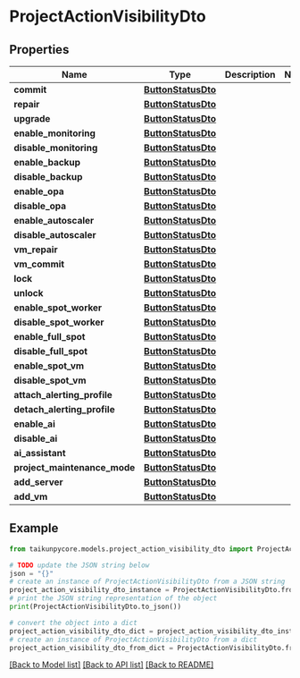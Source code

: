 # ProjectActionVisibilityDto


## Properties

Name | Type | Description | Notes
------------ | ------------- | ------------- | -------------
**commit** | [**ButtonStatusDto**](ButtonStatusDto.md) |  | 
**repair** | [**ButtonStatusDto**](ButtonStatusDto.md) |  | 
**upgrade** | [**ButtonStatusDto**](ButtonStatusDto.md) |  | 
**enable_monitoring** | [**ButtonStatusDto**](ButtonStatusDto.md) |  | 
**disable_monitoring** | [**ButtonStatusDto**](ButtonStatusDto.md) |  | 
**enable_backup** | [**ButtonStatusDto**](ButtonStatusDto.md) |  | 
**disable_backup** | [**ButtonStatusDto**](ButtonStatusDto.md) |  | 
**enable_opa** | [**ButtonStatusDto**](ButtonStatusDto.md) |  | 
**disable_opa** | [**ButtonStatusDto**](ButtonStatusDto.md) |  | 
**enable_autoscaler** | [**ButtonStatusDto**](ButtonStatusDto.md) |  | 
**disable_autoscaler** | [**ButtonStatusDto**](ButtonStatusDto.md) |  | 
**vm_repair** | [**ButtonStatusDto**](ButtonStatusDto.md) |  | 
**vm_commit** | [**ButtonStatusDto**](ButtonStatusDto.md) |  | 
**lock** | [**ButtonStatusDto**](ButtonStatusDto.md) |  | 
**unlock** | [**ButtonStatusDto**](ButtonStatusDto.md) |  | 
**enable_spot_worker** | [**ButtonStatusDto**](ButtonStatusDto.md) |  | 
**disable_spot_worker** | [**ButtonStatusDto**](ButtonStatusDto.md) |  | 
**enable_full_spot** | [**ButtonStatusDto**](ButtonStatusDto.md) |  | 
**disable_full_spot** | [**ButtonStatusDto**](ButtonStatusDto.md) |  | 
**enable_spot_vm** | [**ButtonStatusDto**](ButtonStatusDto.md) |  | 
**disable_spot_vm** | [**ButtonStatusDto**](ButtonStatusDto.md) |  | 
**attach_alerting_profile** | [**ButtonStatusDto**](ButtonStatusDto.md) |  | 
**detach_alerting_profile** | [**ButtonStatusDto**](ButtonStatusDto.md) |  | 
**enable_ai** | [**ButtonStatusDto**](ButtonStatusDto.md) |  | 
**disable_ai** | [**ButtonStatusDto**](ButtonStatusDto.md) |  | 
**ai_assistant** | [**ButtonStatusDto**](ButtonStatusDto.md) |  | 
**project_maintenance_mode** | [**ButtonStatusDto**](ButtonStatusDto.md) |  | 
**add_server** | [**ButtonStatusDto**](ButtonStatusDto.md) |  | 
**add_vm** | [**ButtonStatusDto**](ButtonStatusDto.md) |  | 

## Example

```python
from taikunpycore.models.project_action_visibility_dto import ProjectActionVisibilityDto

# TODO update the JSON string below
json = "{}"
# create an instance of ProjectActionVisibilityDto from a JSON string
project_action_visibility_dto_instance = ProjectActionVisibilityDto.from_json(json)
# print the JSON string representation of the object
print(ProjectActionVisibilityDto.to_json())

# convert the object into a dict
project_action_visibility_dto_dict = project_action_visibility_dto_instance.to_dict()
# create an instance of ProjectActionVisibilityDto from a dict
project_action_visibility_dto_from_dict = ProjectActionVisibilityDto.from_dict(project_action_visibility_dto_dict)
```
[[Back to Model list]](../README.md#documentation-for-models) [[Back to API list]](../README.md#documentation-for-api-endpoints) [[Back to README]](../README.md)


